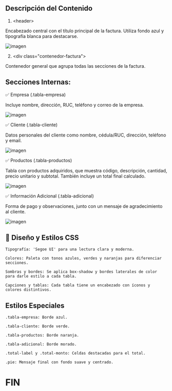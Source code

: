 ## Descripción del Contenido

1. &lt;header&gt;


Encabezado central con el título principal de la factura. Utiliza fondo azul y tipografía blanca para destacarse.

![imagen](https://github.com/user-attachments/assets/a0e5181d-d407-42ac-9118-b409bfc273de)

2. &lt;div class="contenedor-factura"&gt;

Contenedor general que agrupa todas las secciones de la factura.
## Secciones Internas:

✅ Empresa (.tabla-empresa)

Incluye nombre, dirección, RUC, teléfono y correo de la empresa.

![imagen](https://github.com/user-attachments/assets/03702756-5c85-4a78-9022-bd1f0d44339d)

✅ Cliente (.tabla-cliente)

Datos personales del cliente como nombre, cédula/RUC, dirección, teléfono y email.

![imagen](https://github.com/user-attachments/assets/05b307be-120c-434d-b2b4-5545db963555)

✅ Productos (.tabla-productos)

Tabla con productos adquiridos, que muestra código, descripción, cantidad, precio unitario y subtotal. También incluye un total final calculado.

![imagen](https://github.com/user-attachments/assets/12b5ceb7-7f47-4e57-a077-b98d3d04039f)

✅ Información Adicional (.tabla-adicional)

Forma de pago y observaciones, junto con un mensaje de agradecimiento al cliente.

![imagen](https://github.com/user-attachments/assets/29e8bf8d-3473-473b-9681-5f7fa8f10f5e)

## 🎨 Diseño y Estilos CSS

    Tipografía: 'Segoe UI' para una lectura clara y moderna.

    Colores: Paleta con tonos azules, verdes y naranjas para diferenciar secciones.

    Sombras y bordes: Se aplica box-shadow y bordes laterales de color para darle estilo a cada tabla.

    Capciones y tablas: Cada tabla tiene un encabezado con íconos y colores distintivos.

## Estilos Especiales

    .tabla-empresa: Borde azul.

    .tabla-cliente: Borde verde.

    .tabla-productos: Borde naranja.

    .tabla-adicional: Borde morado.

    .total-label y .total-monto: Celdas destacadas para el total.

    .pie: Mensaje final con fondo suave y centrado.

# **FIN**








